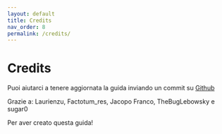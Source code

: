 ```yaml
---
layout: default
title: Credits
nav_order: 8
permalink: /credits/
---
```


# Credits

Puoi aiutarci a tenere aggiornata la guida inviando un commit su [Github](https://github.com/sugar012/klipperITA)

Grazie a: Laurienzu, Factotum_res, Jacopo Franco, TheBugLebowsky e sugar0

Per aver creato questa guida!
